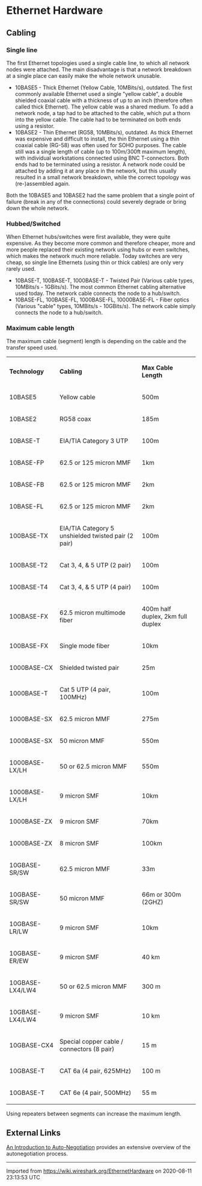 # Ethernet Hardware

## Cabling

### Single line

The first Ethernet topologies used a single cable line, to which all network nodes were attached. The main disadvantage is that a network breakdown at a single place can easily make the whole network unusable.

  - 10BASE5 - Thick Ethernet (Yellow Cable, 10MBits/s), outdated. The first commonly available Ethernet used a single "yellow cable", a double shielded coaxial cable with a thickness of up to an inch (therefore often called thick Ethernet). The yellow cable was a shared medium. To add a network node, a tap had to be attached to the cable, which put a thorn into the yellow cable. The cable had to be terminated on both ends using a resistor.
  - 10BASE2 - Thin Ethernet (RG58, 10MBits/s), outdated. As thick Ethernet was expensive and difficult to install, the thin Ethernet using a thin coaxial cable (RG-58) was often used for SOHO purposes. The cable still was a single length of cable (up to 100m/300ft maximum length), with individual workstations connected using BNC T-connectors. Both ends had to be terminated using a resistor. A network node could be attached by adding it at any place in the network, but this usually resulted in a small network breakdown, while the correct topology was (re-)assembled again.

Both the 10BASE5 and 10BASE2 had the same problem that a single point of failure (break in any of the connections) could severely degrade or bring down the whole network.

### Hubbed/Switched

When Ethernet hubs/switches were first available, they were quite expensive. As they become more common and therefore cheaper, more and more people replaced their existing network using hubs or even switches, which makes the network much more reliable. Today switches are very cheap, so single line Ethernets (using thin or thick cables) are only very rarely used.

  - 10BASE-T, 100BASE-T, 1000BASE-T - Twisted Pair (Various cable types, 10MBits/s - 1GBits/s). The most common Ethernet cabling alternative used today. The network cable connects the node to a hub/switch.
  - 10BASE-FL, 100BASE-FL, 1000BASE-FL, 10000BASE-FL - Fiber optics (Various "cable" types, 10MBits/s - 10GBits/s). The network cable simply connects the node to a hub/switch.

### Maximum cable length

The maximum cable (segment) length is depending on the cable and the transfer speed used.

<div>

<table>
<tbody>
<tr class="odd">
<td><p><strong>Technology</strong></p></td>
<td><p><strong>Cabling</strong></p></td>
<td><p><strong>Max Cable Length</strong></p></td>
</tr>
<tr class="even">
<td><p>10BASE5</p></td>
<td><p>Yellow cable</p></td>
<td><p>500m</p></td>
</tr>
<tr class="odd">
<td><p>10BASE2</p></td>
<td><p>RG58 coax</p></td>
<td><p>185m</p></td>
</tr>
<tr class="even">
<td><p>10BASE-T</p></td>
<td><p>EIA/TIA Category 3 UTP</p></td>
<td><p>100m</p></td>
</tr>
<tr class="odd">
<td><p>10BASE-FP</p></td>
<td><p>62.5 or 125 micron MMF</p></td>
<td><p>1km</p></td>
</tr>
<tr class="even">
<td><p>10BASE-FB</p></td>
<td><p>62.5 or 125 micron MMF</p></td>
<td><p>2km</p></td>
</tr>
<tr class="odd">
<td><p>10BASE-FL</p></td>
<td><p>62.5 or 125 micron MMF</p></td>
<td><p>2km</p></td>
</tr>
<tr class="even">
<td><p>100BASE-TX</p></td>
<td><p>EIA/TIA Category 5 unshielded twisted pair (2 pair)</p></td>
<td><p>100m</p></td>
</tr>
<tr class="odd">
<td><p>100BASE-T2</p></td>
<td><p>Cat 3, 4, &amp; 5 UTP (2 pair)</p></td>
<td><p>100m</p></td>
</tr>
<tr class="even">
<td><p>100BASE-T4</p></td>
<td><p>Cat 3, 4, &amp; 5 UTP (4 pair)</p></td>
<td><p>100m</p></td>
</tr>
<tr class="odd">
<td><p>100BASE-FX</p></td>
<td><p>62.5 micron multimode fiber</p></td>
<td><p>400m half duplex, 2km full duplex</p></td>
</tr>
<tr class="even">
<td><p>100BASE-FX</p></td>
<td><p>Single mode fiber</p></td>
<td><p>10km</p></td>
</tr>
<tr class="odd">
<td><p>1000BASE-CX</p></td>
<td><p>Shielded twisted pair</p></td>
<td><p>25m</p></td>
</tr>
<tr class="even">
<td><p>1000BASE-T</p></td>
<td><p>Cat 5 UTP (4 pair, 100MHz)</p></td>
<td><p>100m</p></td>
</tr>
<tr class="odd">
<td><p>1000BASE-SX</p></td>
<td><p>62.5 micron MMF</p></td>
<td><p>275m</p></td>
</tr>
<tr class="even">
<td><p>1000BASE-SX</p></td>
<td><p>50 micron MMF</p></td>
<td><p>550m</p></td>
</tr>
<tr class="odd">
<td><p>1000BASE-LX/LH</p></td>
<td><p>50 or 62.5 micron MMF</p></td>
<td><p>550m</p></td>
</tr>
<tr class="even">
<td><p>1000BASE-LX/LH</p></td>
<td><p>9 micron SMF</p></td>
<td><p>10km</p></td>
</tr>
<tr class="odd">
<td><p>1000BASE-ZX</p></td>
<td><p>9 micron SMF</p></td>
<td><p>70km</p></td>
</tr>
<tr class="even">
<td><p>1000BASE-ZX</p></td>
<td><p>8 micron SMF</p></td>
<td><p>100km</p></td>
</tr>
<tr class="odd">
<td><p>10GBASE-SR/SW</p></td>
<td><p>62.5 micron MMF</p></td>
<td><p>33m</p></td>
</tr>
<tr class="even">
<td><p>10GBASE-SR/SW</p></td>
<td><p>50 micron MMF</p></td>
<td><p>66m or 300m (2GHZ)</p></td>
</tr>
<tr class="odd">
<td><p>10GBASE-LR/LW</p></td>
<td><p>9 micron SMF</p></td>
<td><p>10km</p></td>
</tr>
<tr class="even">
<td><p>10GBASE-ER/EW</p></td>
<td><p>9 micron SMF</p></td>
<td><p>40 km</p></td>
</tr>
<tr class="odd">
<td><p>10GBASE-LX4/LW4</p></td>
<td><p>50 or 62.5 micron MMF</p></td>
<td><p>300 m</p></td>
</tr>
<tr class="even">
<td><p>10GBASE-LX4/LW4</p></td>
<td><p>9 micron SMF</p></td>
<td><p>10 km</p></td>
</tr>
<tr class="odd">
<td><p>10GBASE-CX4</p></td>
<td><p>Special copper cable / connectors (8 pair)</p></td>
<td><p>15 m</p></td>
</tr>
<tr class="even">
<td><p>10GBASE-T</p></td>
<td><p>CAT 6a (4 pair, 625MHz)</p></td>
<td><p>100 m</p></td>
</tr>
<tr class="odd">
<td><p>10GBASE-T</p></td>
<td><p>CAT 6e (4 pair, 500MHz)</p></td>
<td><p>55 m</p></td>
</tr>
</tbody>
</table>

</div>

Using repeaters between segments can increase the maximum length.

## External Links

[An Introduction to Auto-Negotiation](http://www.scyld.com/NWay.html) provides an extensive overview of the autonegotiation process.

---

Imported from https://wiki.wireshark.org/EthernetHardware on 2020-08-11 23:13:53 UTC
